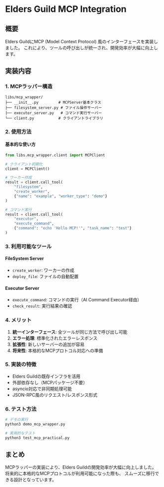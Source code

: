 
# Elders Guild MCP Integration

## 概要
Elders GuildにMCP (Model Context Protocol) 風のインターフェースを実装しました。
これにより、ツールの呼び出しが統一され、開発効率が大幅に向上します。

## 実装内容

### 1. MCPラッパー構造
```
libs/mcp_wrapper/
├── __init__.py         # MCPServer基本クラス
├── filesystem_server.py # ファイル操作サーバー
├── executor_server.py   # コマンド実行サーバー
└── client.py           # クライアントライブラリ
```

### 2. 使用方法

#### 基本的な使い方
```python
from libs.mcp_wrapper.client import MCPClient

# クライアント初期化
client = MCPClient()

# ワーカー作成
result = client.call_tool(
    "filesystem",
    "create_worker",
    {"name": "example", "worker_type": "demo"}
)

# コマンド実行
result = client.call_tool(
    "executor",
    "execute_command",
    {"command": "echo 'Hello MCP!'", "task_name": "test"}
)
```

### 3. 利用可能なツール

#### FileSystem Server
- `create_worker`: ワーカーの作成
- `deploy_file`: ファイルの自動配置

#### Executor Server
- `execute_command`: コマンドの実行（AI Command Executor経由）
- `check_result`: 実行結果の確認

### 4. メリット

1. **統一インターフェース**: 全ツールが同じ方法で呼び出し可能
2. **エラー処理**: 標準化されたエラーレスポンス
3. **拡張性**: 新しいサーバーの追加が容易
4. **将来性**: 本格的なMCPプロトコル対応への準備

### 5. 実装の特徴

- Elders Guildの既存インフラを活用
- 外部依存なし（MCPパッケージ不要）
- asyncio対応で非同期処理可能
- JSON-RPC風のリクエスト/レスポンス形式

### 6. テスト方法

```bash
# デモの実行
python3 demo_mcp_wrapper.py

# 実用的なテスト
python3 test_mcp_practical.py
```

## まとめ

MCPラッパーの実装により、Elders Guildの開発効率が大幅に向上しました。
将来的に本格的なMCPプロトコルが利用可能になった際も、
スムーズに移行できる設計となっています。
